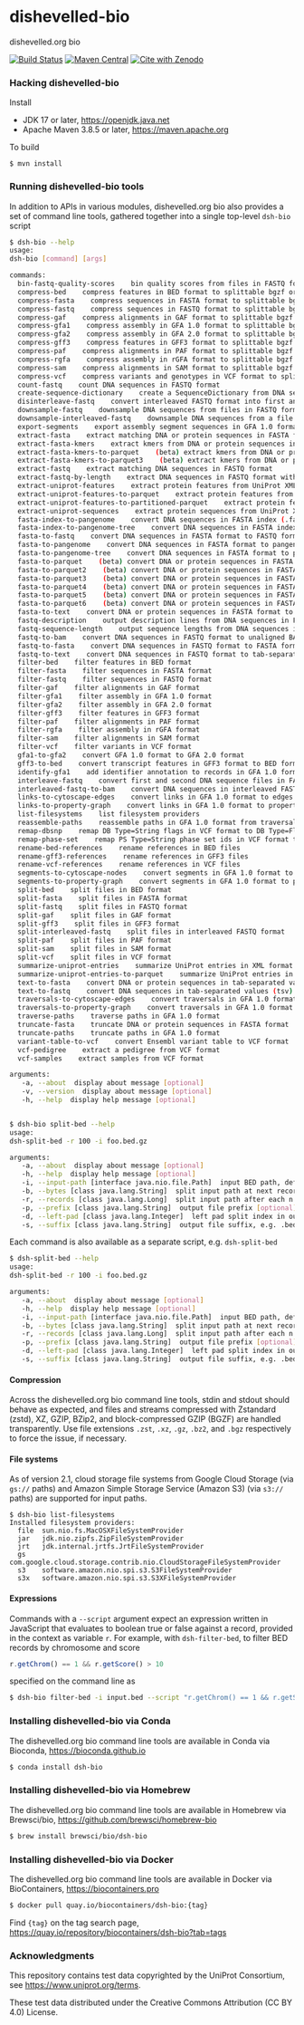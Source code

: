 # dishevelled-bio
dishevelled.org bio

[![Build Status](https://travis-ci.org/heuermh/dishevelled-bio.svg?branch=master)](https://travis-ci.org/heuermh/dishevelled-bio)
[![Maven Central](https://img.shields.io/maven-central/v/org.dishevelled/dsh-bio.svg?maxAge=600)](http://search.maven.org/#search%7Cga%7C1%7Corg.dishevelled)
[![Cite with Zenodo](http://img.shields.io/badge/DOI-10.5281/zenodo.15027131-1073c8?labelColor=000000)](https://doi.org/10.5281/zenodo.15027131)

### Hacking dishevelled-bio

Install

 * JDK 17 or later, https://openjdk.java.net
 * Apache Maven 3.8.5 or later, https://maven.apache.org

To build

    $ mvn install


### Running dishevelled-bio tools

In addition to APIs in various modules, dishevelled.org bio also provides a set of
command line tools, gathered together into a single top-level `dsh-bio` script

```bash
$ dsh-bio --help
usage:
dsh-bio [command] [args]

commands:
  bin-fastq-quality-scores    bin quality scores from files in FASTQ format
  compress-bed    compress features in BED format to splittable bgzf or bzip2 compression codecs
  compress-fasta    compress sequences in FASTA format to splittable bgzf or bzip2 compression codecs
  compress-fastq    compress sequences in FASTQ format to splittable bgzf or bzip2 compression codecs
  compress-gaf    compress alignments in GAF format to splittable bgzf or bzip2 compression codecs
  compress-gfa1    compress assembly in GFA 1.0 format to splittable bgzf or bzip2 compression codecs
  compress-gfa2    compress assembly in GFA 2.0 format to splittable bgzf or bzip2 compression codecs
  compress-gff3    compress features in GFF3 format to splittable bgzf or bzip2 compression codecs
  compress-paf    compress alignments in PAF format to splittable bgzf or bzip2 compression codecs
  compress-rgfa    compress assembly in rGFA format to splittable bgzf or bzip2 compression codecs
  compress-sam    compress alignments in SAM format to splittable bgzf or bzip2 compression codecs
  compress-vcf    compress variants and genotypes in VCF format to splittable bgzf or bzip2 compression codecs
  count-fastq    count DNA sequences in FASTQ format
  create-sequence-dictionary    create a SequenceDictionary from DNA sequences in FASTA format
  disinterleave-fastq    convert interleaved FASTQ format into first and second DNA sequence files in FASTQ format
  downsample-fastq    downsample DNA sequences from files in FASTQ format
  downsample-interleaved-fastq    downsample DNA sequences from a file in interleaved FASTQ format
  export-segments    export assembly segment sequences in GFA 1.0 format to FASTA format
  extract-fasta    extract matching DNA or protein sequences in FASTA format
  extract-fasta-kmers    extract kmers from DNA or protein sequences in FASTA format
  extract-fasta-kmers-to-parquet    (beta) extract kmers from DNA or protein sequences in FASTA format to Parquet format
  extract-fasta-kmers-to-parquet3    (beta) extract kmers from DNA or protein sequences in FASTA format to Parquet format
  extract-fastq    extract matching DNA sequences in FASTQ format
  extract-fastq-by-length    extract DNA sequences in FASTQ format with a range of lengths
  extract-uniprot-features    extract protein features from UniProt XML format
  extract-uniprot-features-to-parquet    extract protein features from UniProt XML format to Parquet format
  extract-uniprot-features-to-partitioned-parquet    extract protein features from UniProt XML format to partitioned Parquet format
  extract-uniprot-sequences    extract protein sequences from UniProt XML format
  fasta-index-to-pangenome    convert DNA sequences in FASTA index (.fai) format to pangenome text format
  fasta-index-to-pangenome-tree    convert DNA sequences in FASTA index (.fai) format to pangenome tree format
  fasta-to-fastq    convert DNA sequences in FASTA format to FASTQ format
  fasta-to-pangenome    convert DNA sequences in FASTA format to pangenome text format
  fasta-to-pangenome-tree    convert DNA sequences in FASTA format to pangenome tree format
  fasta-to-parquet    (beta) convert DNA or protein sequences in FASTA format to Parquet format
  fasta-to-parquet2    (beta) convert DNA or protein sequences in FASTA format to Parquet format, with transaction size
  fasta-to-parquet3    (beta) convert DNA or protein sequences in FASTA format to Parquet format, with partition size
  fasta-to-parquet4    (beta) convert DNA or protein sequences in FASTA format to Parquet format, with flush after
  fasta-to-parquet5    (beta) convert DNA or protein sequences in FASTA format to Parquet format, per thread output
  fasta-to-parquet6    (beta) convert DNA or protein sequences in FASTA format to Parquet format, per thread output, no view
  fasta-to-text    convert DNA or protein sequences in FASTA format to tab-separated values (tsv) text format
  fastq-description    output description lines from DNA sequences in FASTQ format
  fastq-sequence-length    output sequence lengths from DNA sequences in FASTQ format
  fastq-to-bam    convert DNA sequences in FASTQ format to unaligned BAM format
  fastq-to-fasta    convert DNA sequences in FASTQ format to FASTA format
  fastq-to-text    convert DNA sequences in FASTQ format to tab-separated values (tsv) text format
  filter-bed    filter features in BED format
  filter-fasta    filter sequences in FASTA format
  filter-fastq    filter sequences in FASTQ format
  filter-gaf    filter alignments in GAF format
  filter-gfa1    filter assembly in GFA 1.0 format
  filter-gfa2    filter assembly in GFA 2.0 format
  filter-gff3    filter features in GFF3 format
  filter-paf    filter alignments in PAF format
  filter-rgfa    filter assembly in rGFA format
  filter-sam    filter alignments in SAM format
  filter-vcf    filter variants in VCF format
  gfa1-to-gfa2    convert GFA 1.0 format to GFA 2.0 format
  gff3-to-bed    convert transcript features in GFF3 format to BED format
  identify-gfa1    add identifier annotation to records in GFA 1.0 format
  interleave-fastq    convert first and second DNA sequence files in FASTQ format to interleaved FASTQ format
  interleaved-fastq-to-bam    convert DNA sequences in interleaved FASTQ format to unaligned BAM format
  links-to-cytoscape-edges    convert links in GFA 1.0 format to edges.txt format for Cytoscape
  links-to-property-graph    convert links in GFA 1.0 format to property graph CSV format
  list-filesystems    list filesystem providers
  reassemble-paths    reassemble paths in GFA 1.0 format from traversal records
  remap-dbsnp    remap DB Type=String flags in VCF format to DB Type=Flag and dbsnp Type=String fields
  remap-phase-set    remap PS Type=String phase set ids in VCF format to PS Type=Integer
  rename-bed-references    rename references in BED files
  rename-gff3-references    rename references in GFF3 files
  rename-vcf-references    rename references in VCF files
  segments-to-cytoscape-nodes    convert segments in GFA 1.0 format to nodes.txt format for Cytoscape
  segments-to-property-graph    convert segments in GFA 1.0 format to property graph CSV format
  split-bed    split files in BED format
  split-fasta    split files in FASTA format
  split-fastq    split files in FASTQ format
  split-gaf    split files in GAF format
  split-gff3    split files in GFF3 format
  split-interleaved-fastq    split files in interleaved FASTQ format
  split-paf    split files in PAF format
  split-sam    split files in SAM format
  split-vcf    split files in VCF format
  summarize-uniprot-entries    summarize UniProt entries in XML format
  summarize-uniprot-entries-to-parquet    summarize UniProt entries in XML format to Parquet format
  text-to-fasta    convert DNA or protein sequences in tab-separated values (tsv) text format to FASTA format
  text-to-fastq    convert DNA sequences in tab-separated values (tsv) text format to FASTQ format
  traversals-to-cytoscape-edges    convert traversals in GFA 1.0 format to edges.txt format for Cytoscape
  traversals-to-property-graph    convert traversals in GFA 1.0 format to property graph CSV format
  traverse-paths    traverse paths in GFA 1.0 format
  truncate-fasta    truncate DNA or protein sequences in FASTA format
  truncate-paths    truncate paths in GFA 1.0 format
  variant-table-to-vcf    convert Ensembl variant table to VCF format
  vcf-pedigree    extract a pedigree from VCF format
  vcf-samples    extract samples from VCF format

arguments:
   -a, --about  display about message [optional]
   -v, --version  display about message [optional]
   -h, --help  display help message [optional]


$ dsh-bio split-bed --help
usage:
dsh-split-bed -r 100 -i foo.bed.gz

arguments:
   -a, --about  display about message [optional]
   -h, --help  display help message [optional]
   -i, --input-path [interface java.nio.file.Path]  input BED path, default stdin [optional]
   -b, --bytes [class java.lang.String]  split input path at next record after each n bytes [optional]
   -r, --records [class java.lang.Long]  split input path after each n records [optional]
   -p, --prefix [class java.lang.String]  output file prefix [optional]
   -d, --left-pad [class java.lang.Integer]  left pad split index in output file name [optional]
   -s, --suffix [class java.lang.String]  output file suffix, e.g. .bed.gz [optional]
```

Each command is also available as a separate script, e.g. `dsh-split-bed`

```bash
$ dsh-split-bed --help
usage:
dsh-split-bed -r 100 -i foo.bed.gz

arguments:
   -a, --about  display about message [optional]
   -h, --help  display help message [optional]
   -i, --input-path [interface java.nio.file.Path]  input BED path, default stdin [optional]
   -b, --bytes [class java.lang.String]  split input path at next record after each n bytes [optional]
   -r, --records [class java.lang.Long]  split input path after each n records [optional]
   -p, --prefix [class java.lang.String]  output file prefix [optional]
   -d, --left-pad [class java.lang.Integer]  left pad split index in output file name [optional]
   -s, --suffix [class java.lang.String]  output file suffix, e.g. .bed.gz [optional]
```


#### Compression

Across the dishevelled.org bio command line tools, stdin and stdout should behave as expected,
and files and streams compressed with Zstandard (zstd), XZ, GZIP, BZip2, and block-compressed GZIP
(BGZF) are handled transparently. Use file extensions `.zst`, `.xz`, `.gz`, `.bz2`, and `.bgz`
respectively to force the issue, if necessary.


#### File systems

As of version 2.1, cloud storage file systems from Google Cloud Storage (via `gs://` paths)
and Amazon Simple Storage Service (Amazon S3) (via `s3://` paths) are supported for input paths.

```
$ dsh-bio list-filesystems
Installed filesystem providers:
  file	sun.nio.fs.MacOSXFileSystemProvider
  jar	jdk.nio.zipfs.ZipFileSystemProvider
  jrt	jdk.internal.jrtfs.JrtFileSystemProvider
  gs	com.google.cloud.storage.contrib.nio.CloudStorageFileSystemProvider
  s3	software.amazon.nio.spi.s3.S3FileSystemProvider
  s3x	software.amazon.nio.spi.s3.S3XFileSystemProvider
```


#### Expressions

Commands with a `--script` argument expect an expression written in JavaScript that evaluates
to boolean true or false against a record, provided in the context as variable `r`.  For example,
with `dsh-filter-bed`, to filter BED records by chromosome and score

```javascript
r.getChrom() == 1 && r.getScore() > 10
```
specified on the command line as

```bash
$ dsh-bio filter-bed -i input.bed --script "r.getChrom() == 1 && r.getScore() > 10"
```


### Installing dishevelled-bio via Conda

The dishevelled.org bio command line tools are available in Conda via Bioconda, https://bioconda.github.io

```bash
$ conda install dsh-bio
```


### Installing dishevelled-bio via Homebrew

The dishevelled.org bio command line tools are available in Homebrew via Brewsci/bio, https://github.com/brewsci/homebrew-bio

```bash
$ brew install brewsci/bio/dsh-bio
```


### Installing dishevelled-bio via Docker

The dishevelled.org bio command line tools are available in Docker via BioContainers, https://biocontainers.pro

```bash
$ docker pull quay.io/biocontainers/dsh-bio:{tag}
```

Find `{tag}` on the tag search page, https://quay.io/repository/biocontainers/dsh-bio?tab=tags


### Acknowledgments

This repository contains test data copyrighted by the UniProt Consortium, see https://www.uniprot.org/terms.

These test data distributed under the Creative Commons Attribution (CC BY 4.0) License.
